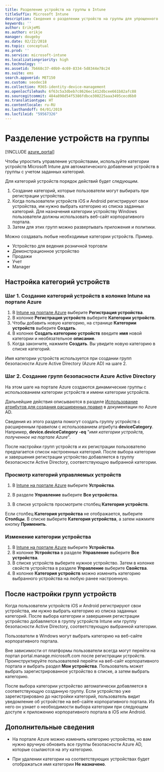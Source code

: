 ```yaml
---
title: Разделение устройств на группы в Intune
titleSuffix: Microsoft Intune
description: Сведения о разделении устройств на группы для упрощенного управления.
keywords: ''
author: ErikjeMS
ms.author: erikje
manager: dougeby
ms.date: 02/22/2018
ms.topic: conceptual
ms.prod: ''
ms.service: microsoft-intune
ms.localizationpriority: high
ms.technology: ''
ms.assetid: 7b668c37-40b9-4c69-8334-5d8344e78c24
ms.suite: ems
search.appverid: MET150
ms.custom: seodec18
ms.collection: M365-identity-device-management
ms.openlocfilehash: 6f63c5a3dbeb7c8626ec1412dbcee661b82afc88
ms.sourcegitcommit: 484a898d54f5386fdbce300225aaa3495cecd6b0
ms.translationtype: HT
ms.contentlocale: ru-RU
ms.lasthandoff: 04/01/2019
ms.locfileid: "59567326"
---
```

# <a name="categorize-devices-into-groups"></a>Разделение устройств на группы

[!INCLUDE [azure_portal](./includes/azure_portal.md)]

Чтобы упростить управление устройствами, используйте категории устройств Microsoft Intune для автоматического добавления устройств в группы с учетом заданных категорий.

Для категорий устройств порядок действий будет следующим.
1. Создание категорий, которые пользователи могут выбирать при регистрации устройства.
2. Когда пользователи устройств iOS и Android регистрируют свои устройства, им нужно выбрать категорию из списка заданных категорий. Для назначения категории устройству Windows пользователи должны использовать веб-сайт корпоративного портала.
3. Затем для этих групп можно развертывать приложения и политики.

Можно создавать любые необходимые категории устройств. Пример.
- Устройство для ведения розничной торговли
- Демонстрационное устройство
- Продажи
- Учет
- Manager

## <a name="how-to-configure-device-categories"></a>Настройка категорий устройств

### <a name="step-1-create-device-categories-on-the-intune-blade-of-the-azure-portal"></a>Шаг 1. Создание категорий устройств в колонке Intune на портале Azure
1. В [Intune на портале Azure](https://aka.ms/intuneportal) выберите **Регистрация устройства**.
2. В колонке **Регистрация устройств** выберите **Категории устройств**.
3. Чтобы добавить новую категорию, на странице **Категории устройств** выберите **Создать**.
4. В колонке **Создать категорию устройств** введите **имя** новой категории и необязательное **описание**.
5. Когда закончите, нажмите **Создать**. Вы увидите новую категорию в списке категорий.

Имя категории устройств используется при создании групп безопасности Azure Active Directory (Azure AD) на шаге 2.

### <a name="step-2-create-azure-active-directory-security-groups"></a>Шаг 2. Создание групп безопасности Azure Active Directory
На этом шаге на портале Azure создаются динамические группы с использованием категории устройств и имени категории устройств.

Дальнейшие действия описываются в разделе [Использование атрибутов для создания расширенных правил](https://azure.microsoft.com/documentation/articles/active-directory-accessmanagement-groups-with-advanced-rules/#using-attributes-to-create-rules-for-device-objects) в документации по Azure AD.

Сведения из этого раздела помогут создать группу устройств с расширенным правилом с использованием атрибута **deviceCategory**. Например, **device.deviceCategory -eq** "*имя категории устройств, полученное на портале Azure*".

После настройки групп устройств и их регистрации пользователю предлагается список настроенных категорий. После выбора категории и завершения регистрации устройство добавляется в группу безопасности Active Directory, соответствующую выбранной категории.

### <a name="view-the-categories-of-devices-that-you-manage"></a>Просмотр категорий управляемых устройств

1.  В [Intune на портале Azure](https://aka.ms/intuneportal) выберите **Устройства**.

2.  В разделе **Управление** выберите **Все устройства**.

3.  В списке устройств просмотрите столбец **Категория устройств**.

Если столбец **Категория устройства** не отображается, выберите **Столбцы**. В списке выберите **Категория устройства**, а затем нажмите кнопку **Применить**.

### <a name="change-the-category-of-a-device"></a>Изменение категории устройства

1. В [Intune на портале Azure](https://aka.ms/intuneportal) выберите **Устройства**.
2. В колонке **Устройства** в разделе **Управление** выберите **Все устройства**.
3. В списке устройств выберите нужное устройство. Затем в колонке свойств устройства в разделе **Управление** выберите **Свойства**.
4. В колонке **Категория устройств** можно изменить категорию выбранного устройства на любую ранее настроенную.

## <a name="after-you-configure-device-groups"></a>После настройки групп устройств

Когда пользователи устройств iOS и Android регистрируют свои устройства, им нужно выбрать категорию из списка заданных категорий. После выбора категории и завершения регистрации устройство добавляется в группу устройств Intune или группу безопасности Active Directory, соответствующую выбранной категории.

Пользователи в Windows могут выбрать категорию на веб-сайте корпоративного портала.

Вне зависимости от платформы пользователи всегда могут перейти на портал portal.manage.microsoft.com после регистрации устройств. Проинструктируйте пользователей перейти на веб-сайт корпоративного портала и выбрать раздел **Мои устройства**. Пользователь может выбрать зарегистрированное устройство в списке, а затем выбрать категорию.

После выбора категории устройство автоматически добавляется в соответствующую созданную группу. Если устройство уже зарегистрировано до настройки категорий, пользователь видит уведомление об устройстве на веб-сайте корпоративного портала. Из него он узнает о необходимости выбора категории при следующем доступе к приложению корпоративного портала в iOS или Android.

## <a name="further-information"></a>Дополнительные сведения
- На портале Azure можно изменить категорию устройства, но вам нужно вручную обновить все группы безопасности Azure AD, которые ссылаются на эту категорию.

- При удалении категории на соответствующих устройствах будет отображаться имя категории **Не назначено**.
